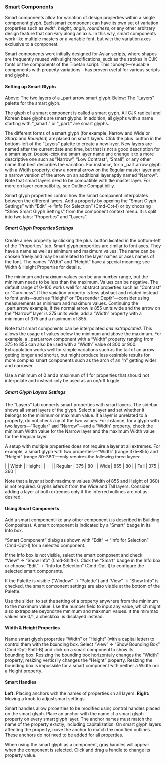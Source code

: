 ### Smart Components

Smart components allow for variation of design properties within a single component glyph.
Each smart component can have its own set of variation properties such as _width_, _height_, _angle_, _roundness_, or any other arbitrary design feature that can vary along an axis.
In this way, smart components work like multiple masters or a variable font, but with the variation axes exclusive to a component.

Smart components were initially designed for Asian scripts, where shapes are frequently reused with slight modifications, such as the strokes in CJK fonts or the components of the Tibetan script.
This concept—reusable components with property variations—has proven useful for various scripts and glyphs.

#### Setting up Smart Glyphs

Above: The two layers of a _part.arrow smart glyph.
Below: The “Layers” palette for the smart glyph.

The glyph of a smart component is called a smart glyph.
All CJK radical and Korean base glyphs are smart glyphs.
In addition, all glyphs with a name starting with “_smart.” or “_part.” are smart glyphs.

The different forms of a smart glyph (for example, Narrow and Wide or _Sharp_ and _Rounded_) are placed on smart layers.
Click the plus  button in the bottom-left of the “Layers” palette to create a new layer.
New layers are named after the current date and time, but that is not a good description for a smart layer.
Double-click the smart layer name and change it to a more descriptive one such as “Narrow”, “Low Contrast”, “Small”, or any other name that best describes the variation.
For instance, for a _part.arrow glyph with a Width property, draw a normal arrow on the Regular master layer and a narrow version of the arrow on an additional layer aptly named “Narrow”.
Note that smart layers need to be compatible with the master layer.
For more on layer compatibility, see Outline Compatibility.

Smart glyph properties control how the smart component interpolates between the different layers.
Add a property by opening the “Smart Glyph Settings” with “Edit” → “Info For Selection” (Cmd-Opt-I) or by choosing “Show Smart Glyph Settings” from the component context menu.
It is split into two tabs: “Properties” and “Layers”.

##### Smart Glyph Properties Settings

Create a new property by clicking the plus  button located in the bottom-left of the “Properties” tab.
Smart glyph properties are similar to font axes.
They have a name as well as minimum and maximum values.
The name can be chosen freely and may be unrelated to the layer names or axes names of the font.
The names “Width” and “Height” have a special meaning; see Width & Height Properties for details.

The minimum and maximum values can be any number range, but the minimum needs to be less than the maximum.
Values can be negative.
The default range of 0–100 works well for abstract properties such as “Contrast” or “Curviness”.
If the variation property is less abstract and related instead to font units—such as “Height” or “Descender Depth”—consider using measurements as minimum and maximum values.
Continuing the _part.arrow example, if the normal arrow is 855 units wide and the arrow on the “Narrow” layer is 375 units wide, add a “Width” property with a minimum of 375 and a maximum of 855.

Note that smart components can be interpolated _and extrapolated_.
This allows the usage of values below the minimum and above the maximum.
For example, a _part.arrow component with a “Width” property ranging from 375 to 855 can also be used with a “Width” value of 300 or 900.
Extrapolation works well for simple variations such as the tail of an arrow getting longer and shorter, but might produce less desirable results for more complex smart components such as the arch of an “n” getting wider and narrower.

Use a minimum of 0 and a maximum of 1 for properties that should not interpolate and instead only be used as an on/off toggle.

##### Smart Glyph Layers Settings

The “Layers” tab connects smart properties with smart layers.
The sidebar shows all smart layers of the glyph.
Select a layer and set whether it belongs to the minimum or maximum value.
If a layer is unrelated to a property, do not check any of the two values.
For instance, for a glyph with two layers—“Regular” and “Narrow”—and a “Width” property, check the minimum Width value for the Narrow layer and the maximum Width value for the Regular layer.

A setup with multiple properties does not require a layer at all extremes.
For example, a smart glyph with two properties—“Width” (range 375–855) and “Height” (range 80–360)—only requires the following three layers:

|  | Width | Height |
|---|
| Regular |  375  |  80  |
| Wide |  855  |  80  |
| Tall |  375  |  360  |

 Note that a layer at both maximum values (Width of 855 and Height of 360) is not required.
Glyphs infers it from the Wide and Tall layers.
Consider adding a layer at both extremes only if the inferred outlines are not as desired.

#### Using Smart Components

Add a smart component like any other component (as described in Building Composites).
A smart component is indicated by a “Smart” badge in its Info box.

“Smart Component” dialog as shown with “Edit” → “Info for Selection” (Cmd-Opt-I) for a selected component.

If the Info box is not visible, select the smart component and check “View” → “Show Info” (Cmd-Shift-I).
Click the “Smart” badge in the Info box or choose “Edit” → “Info for Selection” (Cmd-Opt-I) to configure the selected smart components.

If the Palette is visible (“Window” → “Palette”) and “View” → “Show Info” is checked, the smart component settings are also visible at the bottom of the Palette.

Use the slider  to set the setting of a property anywhere from the minimum to the maximum value.
Use the number field to input any value, which might also extrapolate beyond the minimum and maximum values.
If the min/max values are 0/1, a checkbox  is displayed instead.

#### Width & Height Properties

Name smart glyph properties “Width” or “Height” (with a capital letter) to control them with the bounding box.
Select “View” → “Show Bounding Box” (Cmd-Opt-Shift-B) and click on a smart component to show its bounding box.
Resizing the bounding box horizontally changes the “Width” property; resizing vertically changes the “Height” property.
Resizing the bounding box is impossible for a smart component with neither a Width nor a Height property.

#### Smart Handles

**Left:** Placing anchors with the names of properties on all layers.
**Right:** Moving a knob to adjust smart settings.

Smart handles allow properties to be modified using control handles placed on the smart glyph.
Place an anchor with the name of a smart glyph property on every smart glyph layer.
The anchor names must match the name of the property exactly, including capitalization.
On smart glyph layers affecting the property, move the anchor to match the modified outlines.
These anchors do not need to be added for all properties.

When using the smart glyph as a component, gray handles will appear when the component is selected.
Click and drag a handle to change its property value.